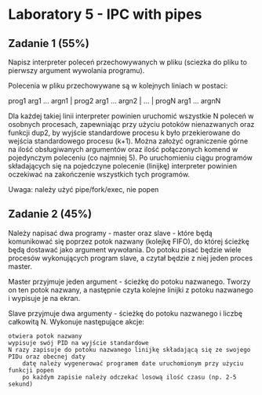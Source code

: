 # Laboratory 5 - IPC with pipes

## Zadanie 1 (55%)

Napisz interpreter poleceń przechowywanych w pliku (sciezka do pliku to pierwszy argument wywolania programu).

Polecenia w pliku przechowywane są w kolejnych liniach w postaci: 

prog1 arg1 ... argn1 | prog2 arg1 ... argn2 | ... | progN arg1 ... argnN

Dla każdej  takiej linii interpreter powinien uruchomić wszystkie N poleceń w osobnych procesach, zapewniając przy użyciu potoków nienazwanych oraz funkcji dup2, by wyjście standardowe procesu k było przekierowane do wejścia standardowego procesu (k+1). Można założyć ograniczenie górne na ilość obsługiwanych argumentów oraz ilość połączonych komend w pojedynczym poleceniu (co najmniej 5). Po uruchomieniu ciągu programów składających się na pojedczyne polecenie (linijkę) interpreter powinien oczekiwać na zakończenie wszystkich tych programów.

Uwaga: należy użyć pipe/fork/exec, nie popen

## Zadanie 2 (45%)

Należy napisać dwa programy - master oraz slave - które będą komunikować się poprzez potok nazwany (kolejkę FIFO), do której ścieżkę będą dostawać jako argument wywołania. Do potoku pisać będzie wiele procesów wykonujących program slave, a czytał będzie z niej jeden proces master.

Master przyjmuje jeden argument - ścieżkę do potoku nazwanego. Tworzy on ten potok nazwany, a następnie czyta kolejne linijki z potoku nazwanego i wypisuje je na ekran.

Slave przyjmuje dwa argumenty - ścieżkę do potoku nazwanego i liczbę całkowitą N. Wykonuje następujące akcje:

    otwiera potok nazwany
    wypisuje swój PID na wyjście standardowe
    N razy zapisuje do potoku nazwanego linijkę składającą się ze swojego PIDu oraz obecnej daty
        datę należy wygenerować programem date uruchomionym przy użyciu funkcji popen
        po każdym zapisie należy odczekać losową ilość czasu (np. 2-5 sekund)
